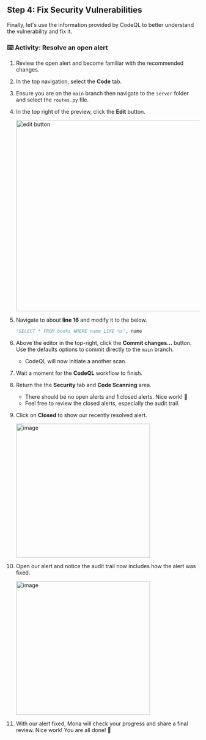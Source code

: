 ## Step 4: Fix Security Vulnerabilities

Finally, let's use the information provided by CodeQL to better understand the vulnerability and fix it.

### ⌨️ Activity: Resolve an open alert

1. Review the open alert and become familiar with the recommended changes.

1. In the top navigation, select the **Code** tab.

1. Ensure you are on the `main` branch then navigate to the `server` folder and select the `routes.py` file.

1. In the top right of the preview, click the **Edit** button.

   <img width="500" alt="edit button" src="https://github.com/user-attachments/assets/19462cc5-a360-4dae-a97b-ecfd571aa403"/>

1. Navigate to about **line 16** and modify it to the below.

   ```py
   "SELECT * FROM books WHERE name LIKE %s", name
   ```

1. Above the editor in the top-right, click the **Commit changes...** button. Use the defaults options to commit directly to the `main` branch.

   - CodeQL will now initiate a another scan.

1. Wait a moment for the **CodeQL** workflow to finish.

1. Return the the **Security** tab and **Code Scanning** area.

   - There should be no open alerts and 1 closed alerts. Nice work! 🎉
   - Feel free to review the closed alerts, especially the audit trail.

1. Click on **Closed** to show our recently resolved alert.

   <img width="350" alt="image" src="https://github.com/user-attachments/assets/75656267-cd80-47de-82cb-fd50e423f992" />

1. Open our alert and notice the audit trail now includes how the alert was fixed.

   <img width="350" alt="image" src="https://github.com/user-attachments/assets/316e25cb-e8ce-402d-aba8-7cbba9cb0753" />

1. With our alert fixed, Mona will check your progress and share a final review. Nice work! You are all done! 🥳
